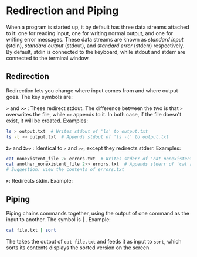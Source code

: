 # Redirection and Piping

When a program is started up, it by default has three data streams attached to it: one for reading input, one for writing normal output, and one for writing error messages. These data streams are known as _standard input_ (stdin), _standard output_ (stdout), and _standard error_ (stderr) respectively. By default, stdin is connected to the keyboard, while stdout and stderr are connected to the terminal window. &#x20;

## **Redirection**

Redirection lets you change where input comes from and where output goes. The key symbols are:

**`>`** and **`>>`**  : These redirect stdout. The difference between the two is that `>` overwrites the file, while `>>` appends to it. In both case, if the file doesn't exist, it will be created. Examples:

```bash
ls > output.txt  # Writes stdout of 'ls' to output.txt
ls -l >> output.txt  # Appends stdout of 'ls -l' to output.txt 
```

**`2>`** and **`2>>`** : Identical to `>` and `>>`, except they redirects stderr. Examples:

```bash
cat nonexistent_file 2> errors.txt  # Writes stderr of 'cat nonexistent_file' to errors.txt
cat another_nonexistent_file 2>> errors.txt  # Appends stderr of 'cat another_nonexistent_file' to errors.txt
# Suggestion: view the contents of errors.txt 
```

**`>`**: Redirects stdin. Example:

## Piping

Piping chains commands together, using the output of one command as the input to another. The symbol is **|** . Example:

```bash
cat file.txt | sort
```

The takes the output of `cat file.txt` and feeds it as input to `sort`, which sorts its contents displays the sorted version on the screen.&#x20;

